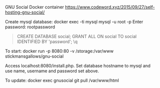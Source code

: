 GNU Social Docker container
https://www.codeword.xyz/2015/09/27/self-hosting-gnu-social/

Create mysql database:
docker exec -ti mysql mysql -u root -p
Enter password: rootpassword
> CREATE DATABASE social;
> GRANT ALL ON social TO social IDENTIFIED BY 'password';
> \q

To start:
docker run -p 8080:80 -v /storage:/var/www stickmansgallows/gnu-social

Access localhost:8080/install.php. Set database hostname to mysql and use name, username and password set above.

To update:
docker exec gnusocial git pull /var/www/html